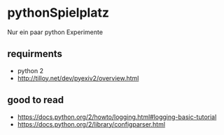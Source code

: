 # pythonSpielplatz
Nur ein paar python Experimente

## requirments

* python 2
* http://tilloy.net/dev/pyexiv2/overview.html

## good to read

* https://docs.python.org/2/howto/logging.html#logging-basic-tutorial
* https://docs.python.org/2/library/configparser.html

